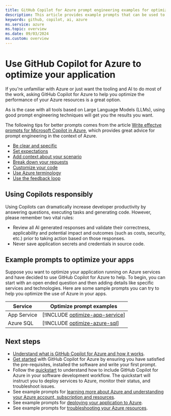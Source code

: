 ```yaml
---
title: GitHub Copilot for Azure prompt engineering examples for optimizing your application
description: This article provides example prompts that can be used to help optimize your application in the cloud.
keywords: github, copilot, ai, azure
ms.service: azure
ms.topic: overview
ms.date: 09/03/2024
ms.custom: overview
---
```


# Use GitHub Copilot for Azure to optimize your application

If you're unfamiliar with Azure or just want the tooling and AI to do most of the work, asking GitHub Copilot for Azure to help you optimize the performance of your Azure resources is a great option.

As is the case with all tools based on Large Language Models (LLMs), using good prompt engineering techniques will get you the results you want.

The following tips for better prompts comes from the article [Write effectve prompts for Microsoft Copilot in Azure](/azure/copilot/write-effective-prompts), which provides great advice for prompt engineering in the context of Azure.

- [Be clear and specific](/azure/copilot/write-effective-prompts#be-clear-and-specific)
- [Set expectations](/azure/copilot/write-effective-prompts#set-expectations)
- [Add context about your scenario](/azure/copilot/write-effective-prompts#add-context-about-your-scenario)
- [Break down your requests](/azure/copilot/write-effective-prompts#break-down-your-requests)
- [Customize your code](/azure/copilot/write-effective-prompts#customize-your-code)
- [Use Azure terminology](/azure/copilot/write-effective-prompts#use-azure-terminology)
- [Use the feedback loop](/azure/copilot/write-effective-prompts#use-the-feedback-loop)

## Using Copilots responsibly

Using Copilots can dramatically increase developer productivity by answering questions, executing tasks and generating code. However, please remember two vital rules:

- Review all AI generated responses and validate their correctness, applicability and potential impact and outcomes (such as costs, security, etc.) prior to taking action based on those responses.
- Never save application secrets and credentials in source code.


## Example prompts to optimize your apps

Suppose you want to optimize your application running on Azure services and have decided to use GitHub Copilot for Azure to help. To begin, you can start with an open ended question and then adding details like specific services and technologies. Here are some sample prompts you can try to help you optimize the use of Azure in your apps.

|Service|Optimize prompt examples|
|---|---|
|App Service|[!INCLUDE [optimize-app-service](./includes/optimize-app-service.md)]|
|Azure SQL|[!INCLUDE [optimize-azure-sql](./includes/optimize-azure-sql.md)]|


## Next steps

- [Understand what is GitHub Copilot for Azure and how it works](introduction.md).
- [Get started](get-started.md) with GitHub Copilot for Azure by ensuring you have satisfied the pre-requisites, installed the software and write your first prompt.
- Follow the [quickstart](quickstart-build-deploy-applications.md) to understand how to include GitHub Copilot for Azure in your software development workflow. The quickstart will instruct you to deploy services to Azure, monitor their status, and troubleshoot issues.
- See example prompts for [learning more about Azure and understanding your Azure account, subscription and resources](learn-examples.md).
- See example prompts for [deploying your application to Azure](deploy-examples.md).
- See example prompts for [troubleshooting your Azure resources](troubleshoot-examples.md).